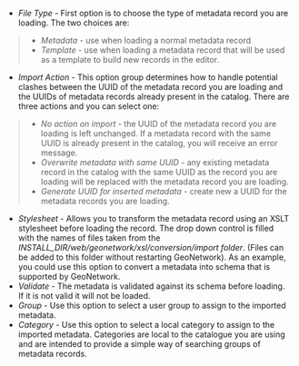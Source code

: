 -   *File Type* - First option is to choose the type of metadata record you are loading. The two choices are:

> -   *Metadata* - use when loading a normal metadata record
> -   *Template* - use when loading a metadata record that will be used as a template to build new records in the editor.

-   *Import Action* - This option group determines how to handle potential clashes between the UUID of the metadata record you are loading and the UUIDs of metadata records already present in the catalog. There are three actions and you can select one:

> -   *No action on import* - the UUID of the metadata record you are loading is left unchanged. If a metadata record with the same UUID is already present in the catalog, you will receive an error message.
> -   *Overwrite metadata with same UUID* - any existing metadata record in the catalog with the same UUID as the record you are loading will be replaced with the metadata record you are loading.
> -   *Generate UUID for inserted metadata* - create new a UUID for the metadata records you are loading.

-   *Stylesheet* - Allows you to transform the metadata record using an XSLT stylesheet before loading the record. The drop down control is filled with the names of files taken from the *INSTALL_DIR/web/geonetwork/xsl/conversion/import folder*. (Files can be added to this folder without restarting GeoNetwork). As an example, you could use this option to convert a metadata into schema that is supported by GeoNetwork.
-   *Validate* - The metadata is validated against its schema before loading. If it is not valid it will not be loaded.
-   *Group* - Use this option to select a user group to assign to the imported metadata.
-   *Category* - Use this option to select a local category to assign to the imported metadata. Categories are local to the catalogue you are using and are intended to provide a simple way of searching groups of metadata records.
